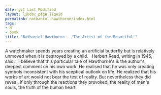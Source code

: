 ```yaml
---
date: git Last Modified
layout: libdoc_page.liquid
permalink: nathaniel-hawthorne/index.html
tags:
- H
- book
title: "Nathaniel Hawthorne - 'The Artist of the Beautiful'"
---
```


A watchmaker spends years creating an artificial butterfly  but is relatively unmoved when it is destroyed by a child.
 
Herbert Read, writing in 1945, said:
 
I believe that this particular tale of Hawthorne's is the  author's deepest comment on his own work. He realised that he was only creating  symbols inconsistent with his sceptical outlook on life. He realized that his  works of art would not bear the test of reality. But nevertheless they did  reveal, if only through the reactions they provoked, the reality of men's souls,  the truth of the human heart.